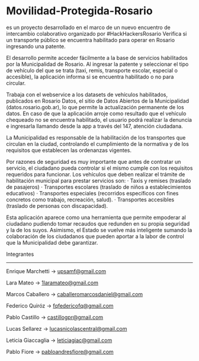 # Movilidad-Protegida-Rosario
es un proyecto desarrollado en el marco de un nuevo encuentro de intercambio colaborativo organizado por #HackHackersRosario
Verifica si un transporte público se encuentra habilitado para operar en Rosario ingresando una patente.

El desarrollo permite acceder fácilmente a la base de servicios habilitados por la Municipalidad de Rosario. 
Al ingresar la patente y seleccionar el tipo de vehículo del que se trata (taxi, remis, transporte escolar, especial o accesible), la aplicación informa  si se encuentra habilitado o no para circular.

Trabaja con el webservice a los datasets de vehículos habilitados, publicados en Rosario Datos, el sitio de Datos Abiertos de la Municipalidad (datos.rosario.gob.ar), lo que permite la actualización permanente de los datos.
En caso de que la aplicación arroje como resultado que el vehículo chequeado no se encuentra habilitado, el usuario podrá realizar la denuncia e ingresarla llamando desde la app a través del 147, atención ciudadana.

La Municipalidad es responsable de la habilitación de los transportes que circulan en la ciudad, controlando el cumplimiento de la normativa y de los requisitos que establecen las ordenanzas vigentes.

Por razones de seguridad es muy importante que antes de contratar un servicio, el ciudadano pueda controlar si el  mismo cumple con los requisitos requeridos para funcionar.
Los vehículos que deben realizar el trámite de habilitación municipal para prestar servicios son:
·        Taxis y remises (traslado de pasajeros)
·        Transportes escolares (traslado de niños a establecimientos educativos)
·        Transportes especiales (recorridos específicos con fines concretos como trabajo, recreación, salud).
·        Transportes accesibles (traslado de personas con discapacidad).

Esta aplicación aparece como una herramienta que permite empoderar al ciudadano pudiendo tomar recaudos que redunden en su propia seguridad y la de los suyos.
Asimismo, el Estado se vuelve más inteligente sumando la colaboración de los ciudadanos que pueden aportar a la labor de control que la Municipalidad debe garantizar.


Integrantes
************

Enrique Marchetti → upsamf@gmail.com
 
Lara Mateo → 1laramateo@gmail.com
 
Marcos Caballero → caballeromarcosdaniel@gmail.com
 
Federico Quiróz → fqfedericofq@gmail.com
 
Pablo Castillo → castillogpr@gmail.com
 
Lucas Sellarez → lucasnicolascentral@gmail.com
 
Leticia Giaccaglia → leticiagiac@gmail.com
 
Pablo Fiore → pabloandresfiore@gmail.com
